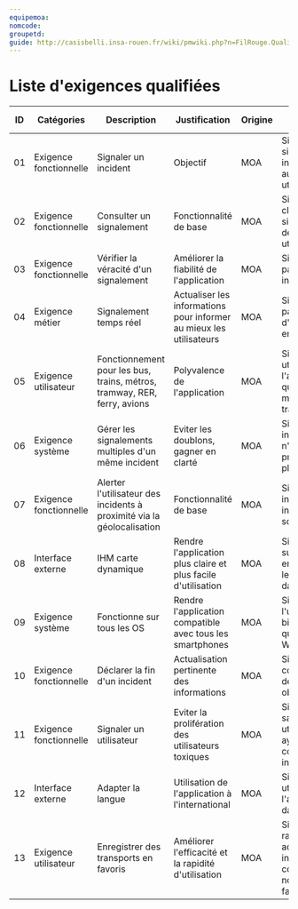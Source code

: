 ```yaml
---
equipemoa: 
nomcode: 
groupetd: 
guide: http://casisbelli.insa-rouen.fr/wiki/pmwiki.php?n=FilRouge.QualifierExigence
---
```

# Liste d'exigences qualifiées

| ID 	| Catégories 	| Description 	| Justification 	| Origine 	| Critères de satisfaction 	| Contentement MOA 	| Mécontentement MOA 	| Exigences Dépendantes 	| Exigences conflictuelles 	|
|----	|------------	|-------------	|---------------	|---------	|--------------------------	|------------------	|--------------------	|-----------------------	|--------------------------	|
| 01 | Exigence fonctionnelle	| Signaler un incident | Objectif	| MOA | Si on peut signaler un incident aux autres utilisateurs	| 2	| 5	|                       	|                          	|
| 02 | Exigence fonctionnelle	| Consulter un signalement | Fonctionnalité de base | MOA |Si on peut voir clairement les signalements des autres utilisateurs                          	|     1             	|         5           	|                       	|                          	|
|   03 	|        Exigence fonctionnelle    	| Vérifier la véracité d'un signalement            	| Améliorer la fiabilité de l'application              	| MOA        	| Si on ne recoit pas de fausses informations                         	|  3                	|          4          	|                       	|                          	|
|   04 	|    Exigence métier        	| Signalement temps réel           	|    Actualiser les informations pour informer au mieux les utilisateurs           	| MOA        	| Si on ne reçoit pas d'informations en retard                         	|  2                	|          5          	|                       	|                          	|
|   05 	|    Exigence utilisateur        	| Fonctionnement pour les bus, trains, métros, tramway, RER, ferry, avions            	|               	    Polyvalence de l'application    	|    MOA                      	| Si on peut utiliser l'application quelque soit le mode de transport utilisé                 	|  2                  	|   5                   	|                          	|
|  06  	| Exigence système           	|   Gérer les signalements multiples d'un même incident          	|   Eviter les doublons, gagner en clarté            	|     MOA    	|   Si la même information n'est pas présentée plusieurs fois                       	|                      3             	|      3                 	|                          	|
|   07 	|     Exigence fonctionnelle       	|   Alerter l'utilisateur des incidents à proximité via la géolocalisation          	|               Fonctionnalité de base	| MOA        	| Si on est informé des incidents sur son trajet                         	| 3                 	|        2            	|                       	|                          	|
|   08 	|     Interface externe       	|   IHM carte dynamique          	|      Rendre l'application plus claire et plus facile d'utilisation | MOA        	| Si on peut voir sur une carte en temps réel les incidents dans une zone                    	| 4                 	|        2            	|                       	|                          	|
|   09 	|     Exigence système       	|   Fonctionne sur tous les OS          	|      Rendre l'application compatible avec tous les smartphones | MOA        	| Si on peut l'utiliser aussi bien sur iOS que Android ou WindowsPhone                    	| 1                 	|        5            	|                       	|                          	|
|   10 	|     Exigence fonctionnelle       	|   Déclarer la fin d'un incident      	|   Actualisation pertinente des informations    | MOA        	| Si on ne consulte pas des données obsolètes              	| 2                 	|        3            	|                       	|                          	|
|   11 	|     Exigence fonctionnelle       	|   Signaler un utilisateur      	|   Eviter la prolifération des utilisateurs toxiques    | MOA        	| Si on peut faire sanctionner un utilisateur ayant un comportement inapproprié           	| 3                 	|        3            	|                       	|                          	|
|   12 	|     Interface externe    	|   Adapter la langue      	|   Utilisation de l'application à l'international    | MOA        	| Si on peut utiliser l'application dans sa langue          	| 2                 	|        4            	|                       	|                          	|
|   13 	|     Exigence utilisateur       	|   Enregistrer des transports en favoris      	|   Améliorer l'efficacité et la rapidité d'utilisation    | MOA        	| Si on peut rapidement accéder aux informations concernant nos lignes favories          	| 4                 	|        2            	|                       	|                          	|








